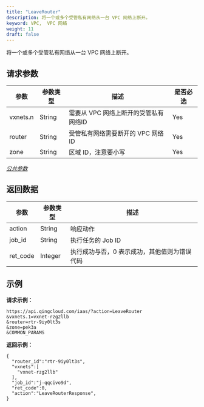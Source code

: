 ```yaml
---
title: "LeaveRouter"
description: 将一个或多个受管私有网络从一台 VPC 网络上断开。
keyword: VPC,  VPC 网络
weight: 11
draft: false
---
```


将一个或多个受管私有网络从一台 VPC 网络上断开。

## 请求参数

| 参数 | 参数类型 | 描述 | 是否必选 |
| --- | --- | --- | --- |
| vxnets.n | String | 需要从 VPC 网络上断开的受管私有网络ID | Yes |
| router | String | 受管私有网络需要断开的 VPC 网络ID | Yes |
| zone | String | 区域 ID，注意要小写 | Yes |

[_公共参数_](../../get_api/parameters/)

## 返回数据

| 参数 | 参数类型 | 描述 |
| --- | --- | --- |
| action | String | 响应动作 |
| job_id | String | 执行任务的 Job ID |
| ret_code | Integer | 执行成功与否，0 表示成功，其他值则为错误代码 |

## 示例

**请求示例：**

```
https://api.qingcloud.com/iaas/?action=LeaveRouter
&vxnets.1=vxnet-rzg2llb
&router=rtr-9iy0lt3s
&zone=pek3a
&COMMON_PARAMS
```

**返回示例：**

```
{
  "router_id":"rtr-9iy0lt3s",
  "vxnets":[
    "vxnet-rzg2llb"
  ],
  "job_id":"j-qqcivo9d",
  "ret_code":0,
  "action":"LeaveRouterResponse",
}
```
